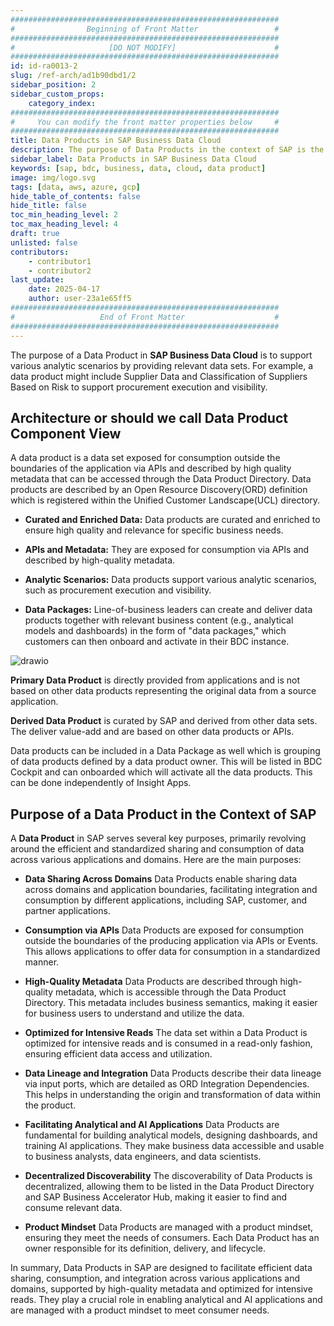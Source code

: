 ```yaml
---
############################################################
#                Beginning of Front Matter                 #
############################################################
#                     [DO NOT MODIFY]                      #
############################################################
id: id-ra0013-2 
slug: /ref-arch/ad1b90dbd1/2
sidebar_position: 2
sidebar_custom_props:
    category_index:
############################################################
#     You can modify the front matter properties below     #
############################################################
title: Data Products in SAP Business Data Cloud
description: The purpose of Data Products in the context of SAP is the efficient and standardized sharing and consumption of data across applications and domains. It helps ensure high-quality metadata, is optimized for intensive reads, and describes the lineage and interfaces available for integration.
sidebar_label: Data Products in SAP Business Data Cloud
keywords: [sap, bdc, business, data, cloud, data product]
image: img/logo.svg
tags: [data, aws, azure, gcp]
hide_table_of_contents: false
hide_title: false
toc_min_heading_level: 2
toc_max_heading_level: 4
draft: true
unlisted: false
contributors:
    - contributor1
    - contributor2
last_update:
    date: 2025-04-17
    author: user-23a1e65ff5
############################################################
#                   End of Front Matter                    #
############################################################
---
```


The purpose of a Data Product in **SAP Business Data Cloud** is to support various analytic scenarios by providing relevant data sets. For example, a data product might include Supplier Data and Classification of Suppliers Based on Risk to support procurement execution and visibility.

## Architecture or should we call Data Product Component View

A data product is a data set exposed for consumption outside the boundaries of the application via APIs and described by high quality metadata that can be accessed through the Data Product Directory.
Data products are described by an Open Resource Discovery(ORD) definition which is registered within the Unified Customer Landscape(UCL) directory.

- **Curated and Enriched Data:** Data products are curated and enriched to ensure high quality and relevance for specific business needs.

- **APIs and Metadata:** They are exposed for consumption via APIs and described by high-quality metadata.

- **Analytic Scenarios:** Data products support various analytic scenarios, such as procurement execution and visibility.

- **Data Packages:** Line-of-business leaders can create and deliver data products together with relevant business content (e.g., analytical models and dashboards) in the form of "data packages," which customers can then onboard and activate in their BDC instance.


<!-- The drawio "image" should appear right after the Solution Diagram SVG image -->
<!-- Note: [PLACEHOLDER] Please update the drawio with your architecture's drawio  -->

![drawio](drawio/bdc-dataproduct1.drawio)


**Primary Data Product** is directly provided from applications and is not based on other data products representing the original data from a source application.

**Derived Data Product** is curated by SAP and derived from other data sets. The deliver value-add and are based on other data products or APIs.

Data products can be included in a Data Package as well which is grouping of data products defined by a data product owner. This will be listed in BDC Cockpit and can onboarded which will activate all the data products. This can be done independently of Insight Apps.

 ## Purpose of a Data Product in the Context of SAP

A **Data Product** in SAP serves several key purposes, primarily revolving around the efficient and standardized sharing and consumption of data across various applications and domains. Here are the main purposes:

-  **Data Sharing Across Domains**
Data Products enable sharing data across domains and application boundaries, facilitating integration and consumption by different applications, including SAP, customer, and partner applications.
-  **Consumption via APIs**
Data Products are exposed for consumption outside the boundaries of the producing application via APIs or Events. This allows applications to offer data for consumption in a standardized manner.

-  **High-Quality Metadata**
Data Products are described through high-quality metadata, which is accessible through the Data Product Directory. This metadata includes business semantics, making it easier for business users to understand and utilize the data.
-  **Optimized for Intensive Reads**
The data set within a Data Product is optimized for intensive reads and is consumed in a read-only fashion, ensuring efficient data access and utilization.

- **Data Lineage and Integration**
Data Products describe their data lineage via input ports, which are detailed as ORD Integration Dependencies. This helps in understanding the origin and transformation of data within the product.

- **Facilitating Analytical and AI Applications**
Data Products are fundamental for building analytical models, designing dashboards, and training AI applications. They make business data accessible and usable to business analysts, data engineers, and data scientists.

- **Decentralized Discoverability**
The discoverability of Data Products is decentralized, allowing them to be listed in the Data Product Directory and SAP Business Accelerator Hub, making it easier to find and consume relevant data.

- **Product Mindset**
Data Products are managed with a product mindset, ensuring they meet the needs of consumers. Each Data Product has an owner responsible for its definition, delivery, and lifecycle.


In summary, Data Products in SAP are designed to facilitate efficient data sharing, consumption, and integration across various applications and domains, supported by high-quality metadata and optimized for intensive reads. They play a crucial role in enabling analytical and AI applications and are managed with a product mindset to meet consumer needs.